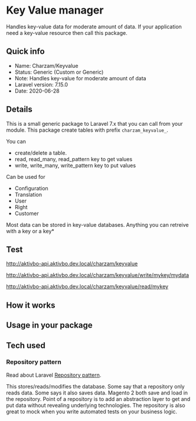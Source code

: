 # Key Value manager
Handles key-value data for moderate amount of data.
If your application need a key-value resource then call this package.

## Quick info
- Name: Charzam/Keyvalue
- Status: Generic (Custom or Generic)
- Note: Handles key-value for moderate amount of data
- Laravel version: 7.15.0
- Date: 2020-06-28

## Details
This is a small generic package to Laravel 7.x that you can call from your module.
This package create tables with prefix `charzam_keyvalue_`.

You can
* create/delete a table.
* read, read_many, read_pattern key to get values
* write, write_many, write_pattern key to put values

Can be used for
* Configuration
* Translation
* User
* Right
* Customer

Most data can be stored in key-value databases.
Anything you can retreive with a key or a key*

## Test

http://aktivbo-api.aktivbo.dev.local/charzam/keyvalue

http://aktivbo-api.aktivbo.dev.local/charzam/keyvalue/write/mykey/mydata

http://aktivbo-api.aktivbo.dev.local/charzam/keyvalue/read/mykey

## How it works



## Usage in your package

## Tech used

### Repository pattern
Read about Laravel [Repository pattern](https://www.larashout.com/how-to-use-repository-pattern-in-laravel).

This stores/reads/modifies the database.
Some say that a repository only reads data. Some says it also saves data. Magento 2 both save and load in the repository.
Point of a repository is to add an abstraction layer to get and put data without revealing underlying technologies.
The repository is also great to mock when you write automated tests on your business logic.
